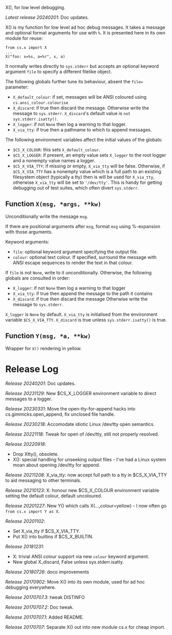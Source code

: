 X(), for low level debugging.

*Latest release 20240201*:
Doc updates.

X() is my function for low level ad hoc debug messages.
It takes a message and optional format arguments for use with `%`.
It is presented here in its own module for reuse:

    from cs.x import X
    ...
    X("foo: x=%s, a=%r", x, a)

It normally writes directly to `sys.stderr` but accepts an optional
keyword argument `file` to specify a different filelike object.

The following globals further tune its behaviour,
absent the `file=` parameter:
* `X_default_colour`: if set, messages will be ANSI coloured using
  `cs.ansi_colour.colourise`
* `X_discard`: if true then discard the message.
  Otherwise write the message to `sys.stderr`.
  `X_discard`'s default value is `not sys.stderr.isatty()`.
* `X_logger`: if not `None` then log a warning to that logger.
* `X_via_tty`: if true then a pathname to which to append messages.

The following environment variables affect the initial values of the globals:
* `$CS_X_COLOUR`: this sets `X_default_colour`.
* `$CS_X_LOGGER`:
  if present, an empty value sets `X_logger` to the root logger
  and a nonempty value names a logger.
* `$CS_X_VIA_TTY`: if missing or empty, `X_via_tty` will be false.
  Otherwise,
  if `$CS_X_VIA_TTY` has a nonempty value which is a full path
  to an existing filesystem object (typically a tty)
  then is will be used for `X_via_tty`,
  otherwise `X_via_tty` will be set to `'/dev/tty'`.
  This is handy for getting debugging out of test suites,
  which often divert `sys.stderr`.

## Function `X(msg, *args, **kw)`

Unconditionally write the message `msg`.

If there are positional arguments after `msg`,
format `msg` using %-expansion with those arguments.

Keyword arguments:
* `file`: optional keyword argument specifying the output file.
* `colour`: optional text colour.
  If specified, surround the message with ANSI escape sequences
  to render the text in that colour.

If `file` is not `None`, write to it unconditionally.
Otherwise, the following globals are consulted in order:
* `X_logger`: if not `None` then log a warning to that logger
* `X_via_tty`: if true then append the message to the path it contains
* `X_discard`: if true then discard the message
Otherwise write the message to `sys.stderr`.

`X_logger` is `None` by default.
`X_via_tty` is initialised from the environment variable `$CS_X_VIA_TTY`.
`X_discard` is true unless `sys.stderr.isatty()` is true.

## Function `Y(msg, *a, **kw)`

Wrapper for `X()` rendering in yellow.

# Release Log



*Release 20240201*:
Doc updates.

*Release 20231129*:
New $CS_X_LOGGER environment variable to direct messages to a logger.

*Release 20230331*:
Move the open-tty-for-append hacks into cs.gimmicks.open_append, fix unclosed file handle.

*Release 20230218*:
Accomodate idiotic Linux /dev/tty open semantics.

*Release 20221118*:
Tweak for open of /dev/tty, still not properly resolved.

*Release 20220918*:
* Drop Xtty(), obsolete.
* X(): special handling for unseeking output files - I've had a Linux system moan about opening /dev/tty for append.

*Release 20211208*:
X_via_tty: now accept full path to a tty in $CS_X_VIA_TTY to aid messaging to other terminals.

*Release 20210123*:
X: honour new $CS_X_COLOUR environment variable setting the default colour, default uncoloured.

*Release 20201227*:
New Y() which calls X(...,colour=yellow) - I now often go `from cs.x import Y as X`.

*Release 20201102*:
* Set X_via_tty if $CS_X_VIA_TTY.
* Put X() into builtins if $CS_X_BUILTIN.

*Release 20181231*:
* X: trivial ANSI colour support via new `colour` keyword argument.
* New global X_discard, False unless sys.stderr.isatty.

*Release 20180726*:
doco improvements

*Release 20170902*:
Move X() into its own module, used for ad hoc debugging everywhere.

*Release 20170707.3*:
tweak DISTINFO

*Release 20170707.2*:
Doc tweak.

*Release 20170707.1*:
Added README.

*Release 20170707*:
Separate X() out into new module cs.x for cheap import.
